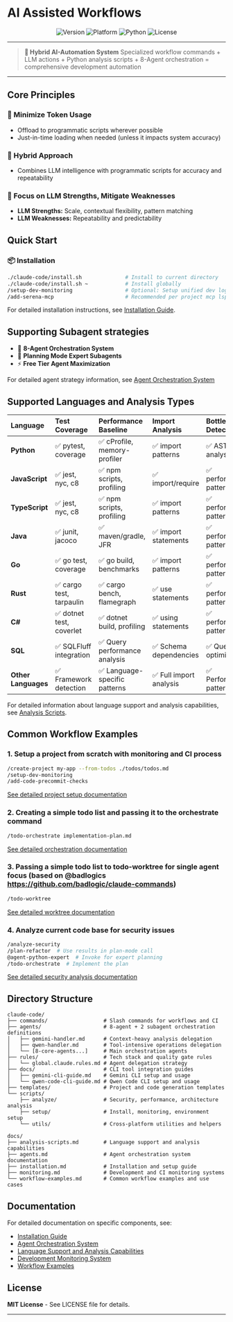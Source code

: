 # AI Assisted Workflows

<div align="center">

![Version](https://img.shields.io/badge/version-1.0.0-blue.svg)
![Platform](https://img.shields.io/badge/platform-macOS%20%7C%20Linux%20%7C%20Windows-lightgrey.svg)
![Python](https://img.shields.io/badge/python-3.11%2B-green.svg)
![License](https://img.shields.io/badge/license-MIT-green.svg)

</div>

---

> **🤖 Hybrid AI-Automation System**
> Specialized workflow commands + LLM actions + Python analysis scripts + 8-Agent orchestration = comprehensive development automation

---

## Core Principles

### 🚀 Minimize Token Usage

- Offload to programmatic scripts wherever possible
- Just-in-time loading when needed (unless it impacts system accuracy)

### 🔄 Hybrid Approach

- Combines LLM intelligence with programmatic scripts for accuracy and repeatability

### 🎯 Focus on LLM Strengths, Mitigate Weaknesses

- **LLM Strengths:** Scale, contextual flexibility, pattern matching
- **LLM Weaknesses:** Repeatability and predictability

## Quick Start

### 📦 Installation

```bash
./claude-code/install.sh              # Install to current directory
./claude-code/install.sh ~            # Install globally
/setup-dev-monitoring                 # Optional: Setup unified dev logging
/add-serena-mcp                       # Recommended per project mcp lsp tool
```

For detailed installation instructions, see [Installation Guide](docs/installation.md).

## Supporting Subagent strategies

- 🚀 **8-Agent Orchestration System**
- 🧠 **Planning Mode Expert Subagents**
- ⚡ **Free Tier Agent Maximization**

For detailed agent strategy information, see [Agent Orchestration System](docs/agents.md)

## Supported Languages and Analysis Types

| Language            | Test Coverage            | Performance Baseline          | Import Analysis         | Bottleneck Detection    |
| :------------------ | :----------------------- | :---------------------------- | :---------------------- | :---------------------- |
| **Python**          | ✅ pytest, coverage      | ✅ cProfile, memory-profiler  | ✅ import patterns      | ✅ AST analysis         |
| **JavaScript**      | ✅ jest, nyc, c8         | ✅ npm scripts, profiling     | ✅ import/require       | ✅ performance patterns |
| **TypeScript**      | ✅ jest, nyc, c8         | ✅ npm scripts, profiling     | ✅ import patterns      | ✅ performance patterns |
| **Java**            | ✅ junit, jacoco         | ✅ maven/gradle, JFR          | ✅ import statements    | ✅ performance patterns |
| **Go**              | ✅ go test, coverage     | ✅ go build, benchmarks       | ✅ import patterns      | ✅ performance patterns |
| **Rust**            | ✅ cargo test, tarpaulin | ✅ cargo bench, flamegraph    | ✅ use statements       | ✅ performance patterns |
| **C#**              | ✅ dotnet test, coverlet | ✅ dotnet build, profiling    | ✅ using statements     | ✅ performance patterns |
| **SQL**             | ✅ SQLFluff integration  | ✅ Query performance analysis | ✅ Schema dependencies  | ✅ Query optimization   |
| **Other Languages** | ✅ Framework detection   | ✅ Language-specific patterns | ✅ Full import analysis | ✅ Performance patterns |

For detailed information about language support and analysis capabilities, see [Analysis Scripts](docs/analysis-scripts.md).

## Common Workflow Examples

### 1. Setup a project from scratch with monitoring and CI process

```bash
/create-project my-app --from-todos ./todos/todos.md
/setup-dev-monitoring
/add-code-precommit-checks
```

[See detailed project setup documentation](docs/workflow-examples.md#example-1-complete-project-setup-with-continuous-improvement)

### 2. Creating a simple todo list and passing it to the orchestrate command

```bash
/todo-orchestrate implementation-plan.md
```

[See detailed orchestration documentation](docs/agents.md#todo-orchestration)

### 3. Passing a simple todo list to todo-worktree for single agent focus (based on @badlogics https://github.com/badlogic/claude-commands)

```bash
/todo-worktree
```

[See detailed worktree documentation](docs/agents.md#todo-worktree-implementation)

### 4. Analyze current code base for security issues

```bash
/analyze-security
/plan-refactor  # Use results in plan-mode call
@agent-python-expert  # Invoke for expert planning
/todo-orchestrate  # Implement the plan
```

[See detailed security analysis documentation](docs/workflow-examples.md#example-5-security-analysis-and-refactoring)

## Directory Structure

```
claude-code/
├── commands/                  # Slash commands for workflows and CI
├── agents/                    # 8-agent + 2 subagent orchestration definitions
│   ├── gemini-handler.md      # Context-heavy analysis delegation
│   ├── qwen-handler.md        # Tool-intensive operations delegation
│   └── [8-core-agents...]     # Main orchestration agents
├── rules/                     # Tech stack and quality gate rules
│   └── global.claude.rules.md # Agent delegation strategy
├── docs/                      # CLI tool integration guides
│   ├── gemini-cli-guide.md    # Gemini CLI setup and usage
│   └── qwen-code-cli-guide.md # Qwen Code CLI setup and usage
├── templates/                 # Project and code generation templates
└── scripts/
    ├── analyze/               # Security, performance, architecture analysis
    ├── setup/                 # Install, monitoring, environment setup
    └── utils/                 # Cross-platform utilities and helpers

docs/
├── analysis-scripts.md        # Language support and analysis capabilities
├── agents.md                  # Agent orchestration system documentation
├── installation.md            # Installation and setup guide
├── monitoring.md              # Development and CI monitoring systems
└── workflow-examples.md       # Common workflow examples and use cases
```

## Documentation

For detailed documentation on specific components, see:

- [Installation Guide](docs/installation.md)
- [Agent Orchestration System](docs/agents.md)
- [Language Support and Analysis Capabilities](docs/analysis-scripts.md)
- [Development Monitoring System](docs/monitoring.md)
- [Workflow Examples](docs/workflow-examples.md)

## License

**MIT License** - See LICENSE file for details.

---
